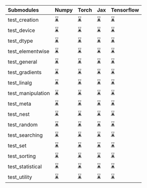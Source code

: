 | Submodules        | Numpy                                                                                                                           | Torch                                                                                                                           | Jax                                                                                                                             | Tensorflow                                                                                                                      |
|:------------------|:--------------------------------------------------------------------------------------------------------------------------------|:--------------------------------------------------------------------------------------------------------------------------------|:--------------------------------------------------------------------------------------------------------------------------------|:--------------------------------------------------------------------------------------------------------------------------------|
| test_creation     | <a href="https://github.com/unifyai/ivy/runs/8031397163?check_suite_focus=true" rel="noopener noreferrer" target="_blank">⌛</a> | <a href="https://github.com/unifyai/ivy/runs/8031398777?check_suite_focus=true" rel="noopener noreferrer" target="_blank">⌛</a> | <a href="https://github.com/unifyai/ivy/runs/8031400466?check_suite_focus=true" rel="noopener noreferrer" target="_blank">⌛</a> | <a href="https://github.com/unifyai/ivy/runs/8031402084?check_suite_focus=true" rel="noopener noreferrer" target="_blank">⌛</a> |
| test_device       | <a href="https://github.com/unifyai/ivy/runs/8031397279?check_suite_focus=true" rel="noopener noreferrer" target="_blank">⌛</a> | <a href="https://github.com/unifyai/ivy/runs/8031398876?check_suite_focus=true" rel="noopener noreferrer" target="_blank">⌛</a> | <a href="https://github.com/unifyai/ivy/runs/8031400565?check_suite_focus=true" rel="noopener noreferrer" target="_blank">⌛</a> | <a href="https://github.com/unifyai/ivy/runs/8031402191?check_suite_focus=true" rel="noopener noreferrer" target="_blank">⌛</a> |
| test_dtype        | <a href="https://github.com/unifyai/ivy/runs/8031397385?check_suite_focus=true" rel="noopener noreferrer" target="_blank">⌛</a> | <a href="https://github.com/unifyai/ivy/runs/8031398962?check_suite_focus=true" rel="noopener noreferrer" target="_blank">⌛</a> | <a href="https://github.com/unifyai/ivy/runs/8031400678?check_suite_focus=true" rel="noopener noreferrer" target="_blank">⌛</a> | <a href="https://github.com/unifyai/ivy/runs/8031402325?check_suite_focus=true" rel="noopener noreferrer" target="_blank">⌛</a> |
| test_elementwise  | <a href="https://github.com/unifyai/ivy/runs/8031397471?check_suite_focus=true" rel="noopener noreferrer" target="_blank">⌛</a> | <a href="https://github.com/unifyai/ivy/runs/8031399052?check_suite_focus=true" rel="noopener noreferrer" target="_blank">⌛</a> | <a href="https://github.com/unifyai/ivy/runs/8031400781?check_suite_focus=true" rel="noopener noreferrer" target="_blank">⌛</a> | <a href="https://github.com/unifyai/ivy/runs/8031402438?check_suite_focus=true" rel="noopener noreferrer" target="_blank">⌛</a> |
| test_general      | <a href="https://github.com/unifyai/ivy/runs/8031397595?check_suite_focus=true" rel="noopener noreferrer" target="_blank">⌛</a> | <a href="https://github.com/unifyai/ivy/runs/8031399145?check_suite_focus=true" rel="noopener noreferrer" target="_blank">⌛</a> | <a href="https://github.com/unifyai/ivy/runs/8031400871?check_suite_focus=true" rel="noopener noreferrer" target="_blank">⌛</a> | <a href="https://github.com/unifyai/ivy/runs/8031402558?check_suite_focus=true" rel="noopener noreferrer" target="_blank">⌛</a> |
| test_gradients    | <a href="https://github.com/unifyai/ivy/runs/8031397677?check_suite_focus=true" rel="noopener noreferrer" target="_blank">⌛</a> | <a href="https://github.com/unifyai/ivy/runs/8031399244?check_suite_focus=true" rel="noopener noreferrer" target="_blank">⌛</a> | <a href="https://github.com/unifyai/ivy/runs/8031400979?check_suite_focus=true" rel="noopener noreferrer" target="_blank">⌛</a> | <a href="https://github.com/unifyai/ivy/runs/8031402660?check_suite_focus=true" rel="noopener noreferrer" target="_blank">⌛</a> |
| test_linalg       | <a href="https://github.com/unifyai/ivy/runs/8031397771?check_suite_focus=true" rel="noopener noreferrer" target="_blank">⌛</a> | <a href="https://github.com/unifyai/ivy/runs/8031399337?check_suite_focus=true" rel="noopener noreferrer" target="_blank">⌛</a> | <a href="https://github.com/unifyai/ivy/runs/8031401078?check_suite_focus=true" rel="noopener noreferrer" target="_blank">⌛</a> | <a href="https://github.com/unifyai/ivy/runs/8031402758?check_suite_focus=true" rel="noopener noreferrer" target="_blank">⌛</a> |
| test_manipulation | <a href="https://github.com/unifyai/ivy/runs/8031397878?check_suite_focus=true" rel="noopener noreferrer" target="_blank">⌛</a> | <a href="https://github.com/unifyai/ivy/runs/8031399445?check_suite_focus=true" rel="noopener noreferrer" target="_blank">⌛</a> | <a href="https://github.com/unifyai/ivy/runs/8031401166?check_suite_focus=true" rel="noopener noreferrer" target="_blank">⌛</a> | <a href="https://github.com/unifyai/ivy/runs/8031402851?check_suite_focus=true" rel="noopener noreferrer" target="_blank">⌛</a> |
| test_meta         | <a href="https://github.com/unifyai/ivy/runs/8031397957?check_suite_focus=true" rel="noopener noreferrer" target="_blank">⌛</a> | <a href="https://github.com/unifyai/ivy/runs/8031399548?check_suite_focus=true" rel="noopener noreferrer" target="_blank">⌛</a> | <a href="https://github.com/unifyai/ivy/runs/8031401246?check_suite_focus=true" rel="noopener noreferrer" target="_blank">⌛</a> | <a href="https://github.com/unifyai/ivy/runs/8031402962?check_suite_focus=true" rel="noopener noreferrer" target="_blank">⌛</a> |
| test_nest         | <a href="https://github.com/unifyai/ivy/runs/8031398040?check_suite_focus=true" rel="noopener noreferrer" target="_blank">⌛</a> | <a href="https://github.com/unifyai/ivy/runs/8031399653?check_suite_focus=true" rel="noopener noreferrer" target="_blank">⌛</a> | <a href="https://github.com/unifyai/ivy/runs/8031401335?check_suite_focus=true" rel="noopener noreferrer" target="_blank">⌛</a> | <a href="https://github.com/unifyai/ivy/runs/8031403116?check_suite_focus=true" rel="noopener noreferrer" target="_blank">⌛</a> |
| test_random       | <a href="https://github.com/unifyai/ivy/runs/8031398140?check_suite_focus=true" rel="noopener noreferrer" target="_blank">⌛</a> | <a href="https://github.com/unifyai/ivy/runs/8031399774?check_suite_focus=true" rel="noopener noreferrer" target="_blank">⌛</a> | <a href="https://github.com/unifyai/ivy/runs/8031401427?check_suite_focus=true" rel="noopener noreferrer" target="_blank">⌛</a> | <a href="https://github.com/unifyai/ivy/runs/8031403272?check_suite_focus=true" rel="noopener noreferrer" target="_blank">⌛</a> |
| test_searching    | <a href="https://github.com/unifyai/ivy/runs/8031398247?check_suite_focus=true" rel="noopener noreferrer" target="_blank">⌛</a> | <a href="https://github.com/unifyai/ivy/runs/8031399921?check_suite_focus=true" rel="noopener noreferrer" target="_blank">⌛</a> | <a href="https://github.com/unifyai/ivy/runs/8031401527?check_suite_focus=true" rel="noopener noreferrer" target="_blank">⌛</a> | <a href="https://github.com/unifyai/ivy/runs/8031403411?check_suite_focus=true" rel="noopener noreferrer" target="_blank">⌛</a> |
| test_set          | <a href="https://github.com/unifyai/ivy/runs/8031398337?check_suite_focus=true" rel="noopener noreferrer" target="_blank">⌛</a> | <a href="https://github.com/unifyai/ivy/runs/8031400026?check_suite_focus=true" rel="noopener noreferrer" target="_blank">⌛</a> | <a href="https://github.com/unifyai/ivy/runs/8031401639?check_suite_focus=true" rel="noopener noreferrer" target="_blank">⌛</a> | <a href="https://github.com/unifyai/ivy/runs/8031403526?check_suite_focus=true" rel="noopener noreferrer" target="_blank">⌛</a> |
| test_sorting      | <a href="https://github.com/unifyai/ivy/runs/8031398430?check_suite_focus=true" rel="noopener noreferrer" target="_blank">⌛</a> | <a href="https://github.com/unifyai/ivy/runs/8031400131?check_suite_focus=true" rel="noopener noreferrer" target="_blank">⌛</a> | <a href="https://github.com/unifyai/ivy/runs/8031401762?check_suite_focus=true" rel="noopener noreferrer" target="_blank">⌛</a> | <a href="https://github.com/unifyai/ivy/runs/8031403664?check_suite_focus=true" rel="noopener noreferrer" target="_blank">⌛</a> |
| test_statistical  | <a href="https://github.com/unifyai/ivy/runs/8031398571?check_suite_focus=true" rel="noopener noreferrer" target="_blank">⌛</a> | <a href="https://github.com/unifyai/ivy/runs/8031400250?check_suite_focus=true" rel="noopener noreferrer" target="_blank">⌛</a> | <a href="https://github.com/unifyai/ivy/runs/8031401867?check_suite_focus=true" rel="noopener noreferrer" target="_blank">⌛</a> | <a href="https://github.com/unifyai/ivy/runs/8031403790?check_suite_focus=true" rel="noopener noreferrer" target="_blank">⌛</a> |
| test_utility      | <a href="https://github.com/unifyai/ivy/runs/8031398670?check_suite_focus=true" rel="noopener noreferrer" target="_blank">⌛</a> | <a href="https://github.com/unifyai/ivy/runs/8031400356?check_suite_focus=true" rel="noopener noreferrer" target="_blank">⌛</a> | <a href="https://github.com/unifyai/ivy/runs/8031401967?check_suite_focus=true" rel="noopener noreferrer" target="_blank">⌛</a> | <a href="https://github.com/unifyai/ivy/runs/8031403929?check_suite_focus=true" rel="noopener noreferrer" target="_blank">⌛</a> |